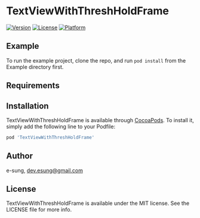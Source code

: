 # TextViewWithThreshHoldFrame

[![Version](https://img.shields.io/cocoapods/v/TextViewWithThreshHoldFrame.svg?style=flat)](https://cocoapods.org/pods/TextViewWithThreshHoldFrame)
[![License](https://img.shields.io/cocoapods/l/TextViewWithThreshHoldFrame.svg?style=flat)](https://cocoapods.org/pods/TextViewWithThreshHoldFrame)
[![Platform](https://img.shields.io/cocoapods/p/TextViewWithThreshHoldFrame.svg?style=flat)](https://cocoapods.org/pods/TextViewWithThreshHoldFrame)

## Example

To run the example project, clone the repo, and run `pod install` from the Example directory first.

## Requirements

## Installation

TextViewWithThreshHoldFrame is available through [CocoaPods](https://cocoapods.org). To install
it, simply add the following line to your Podfile:

```ruby
pod 'TextViewWithThreshHoldFrame'
```

## Author

e-sung, dev.esung@gmail.com

## License

TextViewWithThreshHoldFrame is available under the MIT license. See the LICENSE file for more info.
